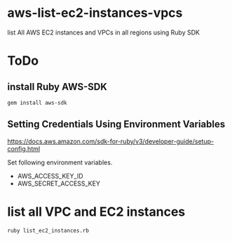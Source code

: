# aws-list-ec2-instances-vpcs

list All AWS EC2 instances and VPCs in all regions using Ruby SDK

# ToDo

## install Ruby AWS-SDK

```
gem install aws-sdk
```

## Setting Credentials Using Environment Variables

https://docs.aws.amazon.com/sdk-for-ruby/v3/developer-guide/setup-config.html

Set following environment variables.

* AWS_ACCESS_KEY_ID
* AWS_SECRET_ACCESS_KEY

# list all VPC and EC2 instances

```
ruby list_ec2_instances.rb
```
